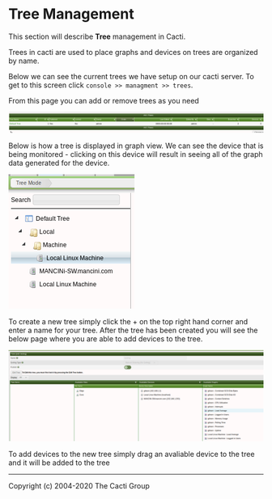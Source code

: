 # Tree Management

This section will describe **Tree** management in Cacti.

Trees in cacti are used to place graphs and devices on trees are
organized by name.

Below we can see the current trees we have setup on our cacti
server. To get to this screen click `console >> managment >> trees`.

From this page you can add or remove trees as you need

![tree screen](images/cacti_trees_screen.png)

Below is how a tree is displayed in graph view.  We can see the device that
is being monitored - clicking on this device will result in seeing all
of the graph data generated for the device.

![default tree](images/cacti_default_tree.png)

To create a new tree simply click the + on the top right hand corner and
enter a name for your tree. After the tree has been created you will
see the below page where you are able to add devices to the tree.

![tree options](images/tree_options.png)

To add devices to the new tree simply drag an avaliable device to the
tree and it will be added to the tree

---
Copyright (c) 2004-2020 The Cacti Group
